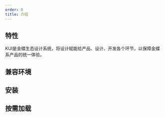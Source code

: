 ```yaml
---
order: 0
title: 介绍
---
```


## 特性

KUI是金蝶生态设计系统，将设计赋能给产品、设计、开发各个环节，以保障金蝶系产品的统一体验。

## 兼容环境

## 安装

## 按需加载


